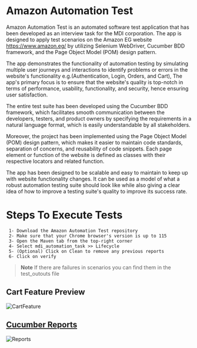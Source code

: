 # Amazon Automation Test

Amazon Automation Test is an automated software test application that has been developed as an interview task for the MDI corporation. The app is designed to apply test scenarios on the Amazon EG website https://www.amazon.eg/ by utilizing Selenium WebDriver, Cucumber BDD framework, and the Page Object Model (POM) design pattern.


The app demonstrates the functionality of automation testing by simulating multiple user journeys and interactions to identify problems or errors in the website's functionality e.g.(Authentication, Login, Orders, and Cart), The app's primary focus is to ensure that the website's quality is top-notch in terms of performance, usability, functionality, and security, hence ensuring user satisfaction.


The entire test suite has been developed using the Cucumber BDD framework, which facilitates smooth communication between the developers, testers, and product owners by specifying the requirements in a natural language format, which is easily understandable by all stakeholders.


Moreover, the project has been implemented using the Page Object Model (POM) design pattern, which makes it easier to maintain code standards, separation of concerns, and reusability of code snippets. Each page element or function of the website is defined as classes with their respective locators and related function.


The app has been designed to be scalable and easy to maintain to keep up with website functionality changes. It can be used as a model of what a robust automation testing suite should look like while also giving a clear idea of how to improve a testing suite's quality to improve its success rate.


# Steps To Execute Tests
     1- Download the Amazon Automation Test repository
     2- Make sure that your Chrome browser's version is up to 115
     3- Open the Maven tab from the top-right corner
     4- Select mdi_automation_task >> Lifecycle
     5- (Optional) Click on Clean to remove any previous reports
     6- Click on verify

> **Note**
> If there are failures in scenarios you can find them in the test_outouts file

## Cart Feature Preview
![CartFeature](https://github.com/MahmoudG-Kotp/AmazonAutomationTest/assets/31800978/99fad5b7-140b-4b98-a9f0-3a0de1ebfb6b)

## [Cucumber Reports](https://github.com/MahmoudG-Kotp/AmazonAutomationTest/blob/master/target/cucumber-html-reports/overview-features.html)
![Reports](https://github.com/MahmoudG-Kotp/AmazonAutomationTest/assets/31800978/fd97ce9c-77e0-454b-ab59-33ec825e7367)
